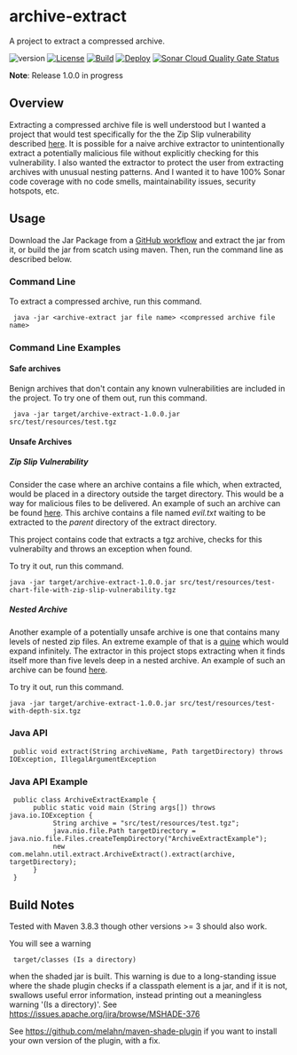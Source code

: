 # archive-extract

A project to extract a compressed archive.

![version](https://img.shields.io/badge/version-1.0.0-black)
[![License](https://img.shields.io/badge/License-MIT-blue.svg)](https://opensource.org/licenses/MIT)
[![Build](https://github.com/melahn/test-zip-slip/actions/workflows/build.yml/badge.svg)](https://github.com/melahn/archive-extract/actions/workflows/build.yml)
[![Deploy](https://github.com/melahn/test-zip-slip/actions/workflows/deploy.yml/badge.svg)](https://github.com/melahn/archive-extract/actions/workflows/deploy.yml)
[![Sonar Cloud Quality Gate Status](https://sonarcloud.io/api/project_badges/measure?project=melahn_java-trace-visualizer&metric=alert_status)](https://sonarcloud.io/dashboard?id=melahn_test-zip)

**Note**: Release 1.0.0 in progress

## Overview

Extracting a compressed archive file is well understood but I wanted a project that would test specifically for the
the Zip Slip vulnerability described [here](https://github.com/snyk/zip-slip-vulnerability). It is possible for a naive archive extractor to
unintentionally extract a potentially malicious file without explicitly checking for this vulnerability. I also wanted the extractor to protect the user from extracting archives with unusual nesting patterns. And I wanted it to have 100% Sonar code coverage with no code smells, maintainability issues, security hotspots, etc.

## Usage

Download the Jar Package from a [GitHub workflow](https://github.com/melahn/archive-extract/actions) and extract the jar from it, or build the jar from scatch using maven.  Then, run the command line as described below.

### Command Line

To extract a compressed archive, run this command.

     java -jar <archive-extract jar file name> <compressed archive file name>

### Command Line Examples

#### Safe archives

Benign archives that don't contain any known vulnerabilities are included in the project.  To try one of them out, run this command.

     java -jar target/archive-extract-1.0.0.jar src/test/resources/test.tgz

#### Unsafe Archives

##### Zip Slip Vulnerability

Consider the case where an archive contains a file which, when extracted, would be placed in a directory outside the target directory. This would be
a way for malicious files to be delivered. An example of such an archive can be found [here](./src/test/resources/test-chart-file-with-zip-slip-vulnerability.tgz). This archive contains a file named *evil.txt* waiting to be extracted to the *parent* directory of the extract directory.

This project contains code that extracts a tgz archive, checks for this vulnerabilty and throws an exception when found.

To try it out, run this command.

    java -jar target/archive-extract-1.0.0.jar src/test/resources/test-chart-file-with-zip-slip-vulnerability.tgz

##### Nested Archive

Another example of a potentially unsafe archive is one that contains many levels of nested zip files. An extreme example of that is a [quine](https://research.swtch.com/zip) which would expand infinitely. The extractor
in this project stops extracting when it finds itself more than five levels deep in a nested archive. An example of such an archive can be found [here](./src/test/resources/test-with-depth-six.tgz).

To try it out, run this command.

    java -jar target/archive-extract-1.0.0.jar src/test/resources/test-with-depth-six.tgz

### Java API

     public void extract(String archiveName, Path targetDirectory) throws IOException, IllegalArgumentException

### Java API Example

     public class ArchiveExtractExample {
          public static void main (String args[]) throws java.io.IOException {
               String archive = "src/test/resources/test.tgz";
               java.nio.file.Path targetDirectory = java.nio.file.Files.createTempDirectory("ArchiveExtractExample");
               new com.melahn.util.extract.ArchiveExtract().extract(archive, targetDirectory);
          }
     }

## Build Notes

Tested with Maven 3.8.3 though other versions >= 3 should also work.  

You will see a warning

     target/classes (Is a directory)

when the shaded jar is built. This warning is due to a long-standing issue where the shade plugin checks if a classpath element is a jar, and if it is not, swallows useful error information, instead printing out a meaningless warning '(Is a directory)'.  See <https://issues.apache.org/jira/browse/MSHADE-376>

See <https://github.com/melahn/maven-shade-plugin> if you want to install your own version of the plugin, with a fix.
